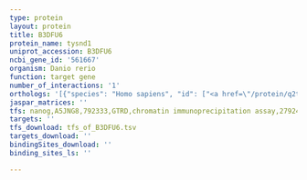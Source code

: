 ```yaml
---
type: protein
layout: protein
title: B3DFU6
protein_name: tysnd1
uniprot_accession: B3DFU6
ncbi_gene_id: '561667'
organism: Danio rerio
function: target gene
number_of_interactions: '1'
orthologs: '[{"species": "Homo sapiens", "id": ["<a href=\"/protein/q2t9j0\">Q2T9J0</a>"]}, {"species": "Mus musculus", "id": ["<a href=\"/protein/q9dba6\">Q9DBA6</a>"]}, {"species": "Rattus norvegicus", "id": ["<a href=\"/protein/b1h261\">B1H261</a>"]}, {"species": "Drosophila melanogaster", "id": ["<a href=\"/protein/q9w106\">Q9W106</a>"]}]'
jaspar_matrices: ''
tfs: nanog,A5JNG8,792333,GTRD,chromatin immunoprecipitation assay,27924024%5Buid%5D,No
targets: ''
tfs_download: tfs_of_B3DFU6.tsv
targets_download: ''
bindingSites_download: ''
binding_sites_ls: ''

---
```

